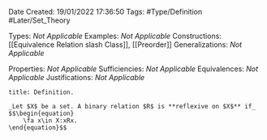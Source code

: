 <div class="topSpace"></div>

Date Created: 19/01/2022 17:36:50
Tags: #Type/Definition #Later/Set_Theory

Types: _Not Applicable_
Examples: _Not Applicable_ 
Constructions: [[Equivalence Relation slash Class]], [[Preorder]]
Generalizations: _Not Applicable_

Properties: _Not Applicable_
Sufficiencies: _Not Applicable_
Equivalences: _Not Applicable_
Justifications: _Not Applicable_

``` ad-Definition
title: Definition.

_Let $X$ be a set. A binary relation $R$ is **reflexive on $X$** if_
$$\begin{equation}
    \fa x\in X:xRx.
\end{equation}$$

```
